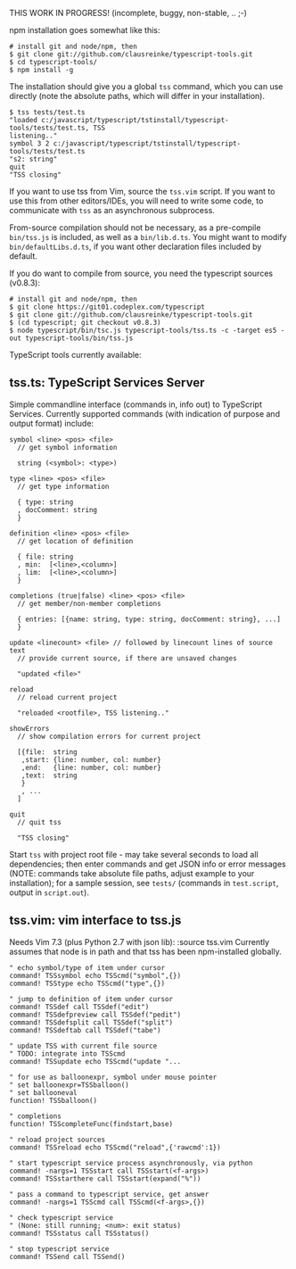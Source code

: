 
THIS WORK IN PROGRESS! (incomplete, buggy, non-stable, .. ;-)

npm installation goes somewhat like this:

  ```
  # install git and node/npm, then
  $ git clone git://github.com/clausreinke/typescript-tools.git
  $ cd typescript-tools/
  $ npm install -g
  ```

The installation should give you a global `tss` command, which you can use directly (note the absolute paths, which will differ in your installation).

  ```
  $ tss tests/test.ts
  "loaded c:/javascript/typescript/tstinstall/typescript-tools/tests/test.ts, TSS
  listening.."
  symbol 3 2 c:/javascript/typescript/tstinstall/typescript-tools/tests/test.ts
  "s2: string"
  quit
  "TSS closing"
  ```

If you want to use tss from Vim, source the `tss.vim` script. If you want to use this from other editors/IDEs, you will need to write some code, to communicate with `tss` as an asynchronous subprocess.

From-source compilation should not be necessary, as a pre-compile `bin/tss.js` is included, as well as a `bin/lib.d.ts`. You might want to modify `bin/defaultLibs.d.ts`, if you want other declaration files included by default.

If you do want to compile from source, you need the typescript sources (v0.8.3):

  ```
  # install git and node/npm, then
  $ git clone https://git01.codeplex.com/typescript
  $ git clone git://github.com/clausreinke/typescript-tools.git
  $ (cd typescript; git checkout v0.8.3)
  $ node typescript/bin/tsc.js typescript-tools/tss.ts -c -target es5 -out typescript-tools/bin/tss.js
  ```

TypeScript tools currently available:

## tss.ts: TypeScript Services Server

  Simple commandline interface (commands in, info out) to TypeScript Services. Currently supported commands (with indication of purpose and output format) include:

  ```
  symbol <line> <pos> <file>
    // get symbol information

    string (<symbol>: <type>)

  type <line> <pos> <file>
    // get type information

    { type: string
    , docComment: string
    }

  definition <line> <pos> <file>
    // get location of definition

    { file: string
    , min:  [<line>,<column>]
    , lim:  [<line>,<column>]
    }

  completions (true|false) <line> <pos> <file>
    // get member/non-member completions

    { entries: [{name: string, type: string, docComment: string}, ...]
    }

  update <linecount> <file> // followed by linecount lines of source text
    // provide current source, if there are unsaved changes

    "updated <file>"

  reload
    // reload current project

    "reloaded <rootfile>, TSS listening.."

  showErrors
    // show compilation errors for current project

    [{file:  string
     ,start: {line: number, col: number}
     ,end:   {line: number, col: number}
     ,text:  string
     }
     , ...
    ]

  quit
    // quit tss

    "TSS closing"
  ```

  Start `tss` with project root file - may take several seconds to load
  all dependencies; then enter commands and get JSON info or error messages
  (NOTE: commands take absolute file paths, adjust example to your installation);
  for a sample session, see `tests/` (commands in `test.script`, output in `script.out`).


## tss.vim: vim interface to tss.js

  Needs Vim 7.3 (plus Python 2.7 with json lib): :source tss.vim
  Currently assumes that node is in path and that tss has been npm-installed globally.

  ```
  " echo symbol/type of item under cursor
  command! TSSsymbol echo TSScmd("symbol",{})
  command! TSStype echo TSScmd("type",{})

  " jump to definition of item under cursor
  command! TSSdef call TSSdef("edit")
  command! TSSdefpreview call TSSdef("pedit")
  command! TSSdefsplit call TSSdef("split")
  command! TSSdeftab call TSSdef("tabe")

  " update TSS with current file source
  " TODO: integrate into TSScmd
  command! TSSupdate echo TSScmd("update "...

  " for use as balloonexpr, symbol under mouse pointer
  " set balloonexpr=TSSballoon()
  " set ballooneval
  function! TSSballoon()

  " completions
  function! TSScompleteFunc(findstart,base)

  " reload project sources
  command! TSSreload echo TSScmd("reload",{'rawcmd':1})

  " start typescript service process asynchronously, via python
  command! -nargs=1 TSSstart call TSSstart(<f-args>)
  command! TSSstarthere call TSSstart(expand("%"))

  " pass a command to typescript service, get answer
  command! -nargs=1 TSScmd call TSScmd(<f-args>,{})

  " check typescript service
  " (None: still running; <num>: exit status)
  command! TSSstatus call TSSstatus()

  " stop typescript service
  command! TSSend call TSSend()
  ```

